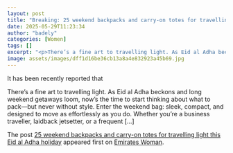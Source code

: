 ```yaml
---
layout: post
title: "Breaking: 25 weekend backpacks and carry-on totes for travelling light this Eid al Adha holiday"
date: 2025-05-29T11:23:34
author: "badely"
categories: [Women]
tags: []
excerpt: "<p>There’s a fine art to travelling light. As Eid al Adha beckons and long weekend getaways loom, now’s the time to start thinking about what to pack—"
image: assets/images/dff1d16be36cb13a8a4e832923a45b69.jpg
---
```


It has been recently reported that <p>There’s a fine art to travelling light. As Eid al Adha beckons and long weekend getaways loom, now’s the time to start thinking about what to pack—but never without style. Enter the weekend bag: sleek, compact, and designed to move as effortlessly as you do. Whether you&#8217;re a business traveller, laidback jetsetter, or a frequent [&#8230;]</p>
<p>The post <a href="https://emirateswoman.com/25-weekend-backpacks-and-carry-on-totes-for-travelling-light/" rel="nofollow">25 weekend backpacks and carry-on totes for travelling light this Eid al Adha holiday</a> appeared first on <a href="https://emirateswoman.com" rel="nofollow">Emirates Woman</a>.</p>

